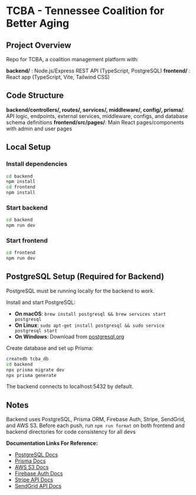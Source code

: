 # TCBA - Tennessee Coalition for Better Aging

## Project Overview
Repo for TCBA, a coalition management platform with:

**backend/** : Node.js/Express REST API (TypeScript, PostgreSQL)
**frontend/** : React app (TypeScript, Vite, Tailwind CSS)

## Code Structure
**backend/controllers/, routes/, services/, middleware/, config/, prisma/**: API logic, endpoints, external services, middleware, configs, and database schema definitions
**frontend/src/pages/**: Main React pages/components with admin and user pages

## Local Setup

### Install dependencies
```bash
cd backend
npm install
cd frontend
npm install
```

### Start backend
```bash
cd backend
npm run dev
```

### Start frontend
```bash
cd frontend
npm run dev
```

## PostgreSQL Setup (Required for Backend)
PostgreSQL must be running locally for the backend to work.

Install and start PostgreSQL:
- **On macOS**: `brew install postgresql && brew services start postgresql`
- **On Linux**: `sudo apt-get install postgresql && sudo service postgresql start`
- **On Windows**: Download from [postgresql.org](https://www.postgresql.org/download/windows/)

Create database and set up Prisma:
```bash
createdb tcba_db
cd backend
npx prisma migrate dev
npx prisma generate
```

The backend connects to localhost:5432 by default.

## Notes

Backend uses PostgreSQL, Prisma ORM, Firebase Auth, Stripe, SendGrid, and AWS S3. Before each push, run `npm run format` on both frontend and backend directories for code consistency for all devs

**Documentation Links For Reference:**
- [PostgreSQL Docs](https://www.postgresql.org/docs/)
- [Prisma Docs](https://www.prisma.io/docs/)
- [AWS S3 Docs](https://docs.aws.amazon.com/s3/)
- [Firebase Auth Docs](https://firebase.google.com/docs/auth)
- [Stripe API Docs](https://stripe.com/docs/api)
- [SendGrid API Docs](https://docs.sendgrid.com/)